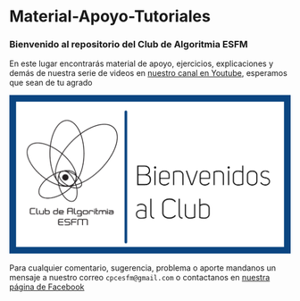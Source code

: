 # Material-Apoyo-Tutoriales
### Bienvenido al repositorio del Club de Algoritmia ESFM

En este lugar encontrarás material de apoyo, ejercicios, explicaciones y demás de nuestra serie de videos en [nuestro canal en Youtube](https://www.youtube.com/channel/UCsNotmt9FNRUKe59ZbiF0DA), esperamos que sean de tu agrado

![](https://raw.githubusercontent.com/CPCESFM/Material-Apoyo-Tutoriales/master/commun/Miniaturas%20Youtube%20Club_Mesa%20de%20trabajo%201.jpg)

Para cualquier comentario, sugerencia, problema o aporte mandanos un mensaje a nuestro correo `cpcesfm@gmail.com` o contactanos en [nuestra página de Facebook](https://www.facebook.com/algoritmiaesfm)
